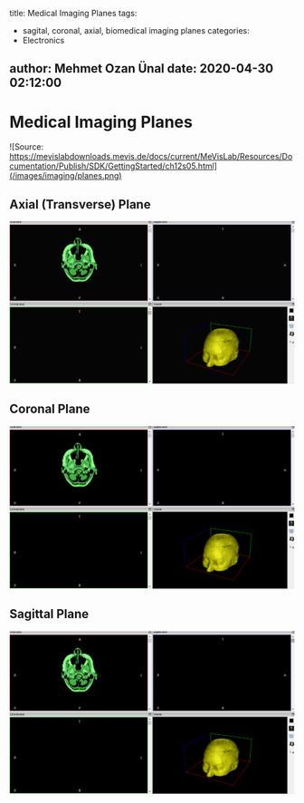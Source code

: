 title: Medical Imaging Planes
tags:
  - sagital, coronal, axial, biomedical imaging planes
categories:
  - Electronics
  
author: Mehmet Ozan Ünal
date: 2020-04-30 02:12:00
---

# Medical Imaging Planes

![Source: https://mevislabdownloads.mevis.de/docs/current/MeVisLab/Resources/Documentation/Publish/SDK/GettingStarted/ch12s05.html](/images/imaging/planes.png)


## Axial (Transverse) Plane

![](/images/imaging/axial.gif)

## Coronal Plane

![](/images/imaging/coronal.gif)

## Sagittal Plane

![](/images/imaging/sagittal.gif)